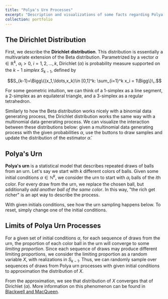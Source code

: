 ```yaml
---
title: "Polya's Urn Processes"
excerpt: "Description and visualizations of some facts regarding Polya's urn processes<br/><img src='/images/polya.png'>"
collection: portfolio
---
```


## The Dirichlet Distribution

First, we describe the __Dirichlet distribution__. This distribution is essentially a multivariate extension of the Beta distribution. Parametrized by a vector $\alpha\in\mathbb{R}^k$, $\alpha_i>0$, $i=1,2,\ldots,k$, $\text{Dirichlet }(\alpha)$ is probability measure supported on the $k-1$ _simplex_ $S_{k-1}$, defined by 

$$S_{k-1}=\Bigg\{(x_1,\ldots,x_k)\in [0,1]^k: \sum_{i=1}^k x_i = 1\Bigg\}\,.$$

For some geometric intuition, we can think of a $1$-simplex as a line segment, a $2$-simplex as an equilateral triangle, and a $3$-simplex as a regular tetrahedron.

Similarly to how the Beta distribution works nicely with a binomial data generating process, the Dirichlet distribution works the same way with a multinomial data generating process. We can visualize the interaction between these distributions below: given a multinomial data generating process with the given probabilities $\alpha$, use the buttons to draw samples and update the distribution of the estimator $\hat{\alpha}$.

<div id="observablehq-c98f84da">
  <div class="observablehq-display"></div>
</div>
<script type="module">
  import {Runtime, Inspector} from "https://cdn.jsdelivr.net/npm/@observablehq/runtime@4/dist/runtime.js";
  import define from "https://api.observablehq.com/@sean-ohagan/multinomial-dirichlet-inference.js?v=3";
  (new Runtime).module(define, name => {
    if (name === "display") return Inspector.into("#observablehq-c98f84da .observablehq-display")();
  });
</script>

## Polya's Urn

__Polya's urn__ is a statistical model that describes repeated draws of balls from an urn. Let's say we start with $k$ different colors of balls. Given some initial conditions $\alpha\in\mathbb{N}^k$, we consider the urn to start with $\alpha_i$ balls of the $i$th color. For every draw from the urn, we replace the chosen ball, but additionally _add another ball of the same color_. In this way, "the rich get richer" is an apt way to describe the process.

With given initials conditions, see how the urn sampling happens below. To reset, simply change one of the initial conditions.

<div id="observablehq-eb912ae0">
  <div class="observablehq-display"></div>
</div>
<script type="module">
  import {Runtime, Inspector} from "https://cdn.jsdelivr.net/npm/@observablehq/runtime@4/dist/runtime.js";
  import define from "https://api.observablehq.com/@sean-ohagan/polyas-urn.js?v=3";
  (new Runtime).module(define, name => {
    if (name === "display") return Inspector.into("#observablehq-eb912ae0 .observablehq-display")();
  });
</script>

## Limits of Polya Urn Processes

For a given set of initial conditions $\alpha$, for each sequence of draws from the urn, the proportion of each color ball in the urn will converge to some _limiting proportion_. Since each sequence of draws may produce different limiting proportions, we consider the limiting proportion as a random variable $X$, with realizations in $S_{k-1}$. Thus, we can randomly sample over sequences of draws from Polya urn processes with given initial conditions to approximation the distribution of $X$.

<div id="observablehq-bd1717a0">
  <div class="observablehq-body"></div>
</div>
<script type="module">
  import {Runtime, Inspector} from "https://cdn.jsdelivr.net/npm/@observablehq/runtime@4/dist/runtime.js";
  import define from "https://api.observablehq.com/@sean-ohagan/polyas-urn-sampling.js?v=3";
  (new Runtime).module(define, name => {
    if (name === "body") return Inspector.into("#observablehq-bd1717a0 .observablehq-body")();
  });
</script>

From the approximation, we see that distribution of $X$ converges that of $\text{Dirichlet }(\alpha)$. More information on this phenomenon can be found in [Blackwell and MacQueen](https://projecteuclid.org/download/pdf_1/euclid.aos/1176342372).